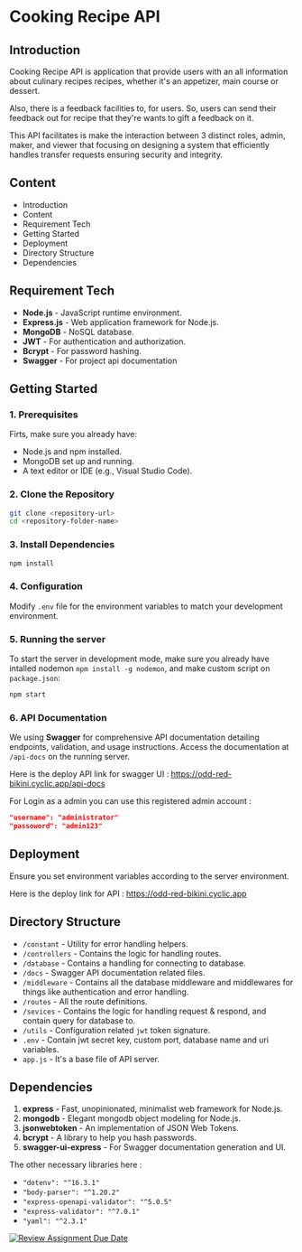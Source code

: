 # Cooking Recipe API
## Introduction

Cooking Recipe API is application that provide users with an all information about culinary recipes recipes, whether it's an appetizer, main course or dessert.

Also, there is a feedback facilities to, for users. So, users can send their feedback out for recipe that they're wants to gift a feedback on it.

This API facilitates is make the interaction between 3 distinct roles, admin, maker, and viewer that focusing on designing a system that efficiently handles transfer requests ensuring security and integrity.

## Content
* Introduction
* Content
* Requirement Tech
* Getting Started
* Deployment
* Directory Structure
* Dependencies

## Requirement Tech

- **Node.js** - JavaScript runtime environment.
- **Express.js** - Web application framework for Node.js.
- **MongoDB** - NoSQL database.
- **JWT** - For authentication and authorization.
- **Bcrypt** - For password hashing.
- **Swagger** - For project api documentation

## Getting Started

### 1. Prerequisites

Firts, make sure you already have:

- Node.js and npm installed.
- MongoDB set up and running.
- A text editor or IDE (e.g., Visual Studio Code).

### 2. Clone the Repository

```bash
git clone <repository-url>
cd <repository-folder-name>
```

### 3. Install Dependencies

```bash
npm install
```

### 4. Configuration

Modify `.env` file for the environment variables to match your development environment.

### 5. Running the server

To start the server in development mode, make sure you already have intalled nodemon `npm install -g nodemon`, and make custom script on `package.json`:

```bash
npm start
```

### 6. API Documentation

We using **Swagger** for comprehensive API documentation detailing endpoints, validation, and usage instructions. Access the documentation at `/api-docs` on the running server.

Here is the deploy API link for swagger UI : https://odd-red-bikini.cyclic.app/api-docs

For Login as a admin you can use this registered admin account :
```json
"username": "administrator"
"passoword": "admin123"
```

## Deployment

Ensure you set environment variables according to the server environment.

Here is the deploy link for API  : https://odd-red-bikini.cyclic.app

## Directory Structure

- `/constant` - Utility for error handling helpers.
- `/controllers` - Contains the logic for handling routes.
- `/database` - Contains a handling for connecting to database.
- `/docs` - Swagger API documentation related files.
- `/middleware` - Contains all the database middleware and middlewares for things like authentication and error handling.
- `/routes` - All the route definitions.
- `/sevices` - Contains the logic for handling request & respond, and contain query for database to.
- `/utils` - Configuration related `jwt` token signature.
- `.env` - Contain jwt secret key, custom port, database name and uri variables.
- `app.js` - It's a base file of API server.

## Dependencies

1. **express** - Fast, unopinionated, minimalist web framework for Node.js.
2. **mongodb** - Elegant mongodb object modeling for Node.js.
3. **jsonwebtoken** - An implementation of JSON Web Tokens.
4. **bcrypt** - A library to help you hash passwords.
5. **swagger-ui-express** - For Swagger documentation generation and UI.

The other necessary libraries here :
- `"dotenv": "^16.3.1"`
- `"body-parser": "^1.20.2"`
- `"express-openapi-validator": "^5.0.5"`
- `"express-validator": "^7.0.1"`
- `"yaml": "^2.3.1"`

[![Review Assignment Due Date](https://classroom.github.com/assets/deadline-readme-button-24ddc0f5d75046c5622901739e7c5dd533143b0c8e959d652212380cedb1ea36.svg)](https://classroom.github.com/a/XqBuIcOG)
